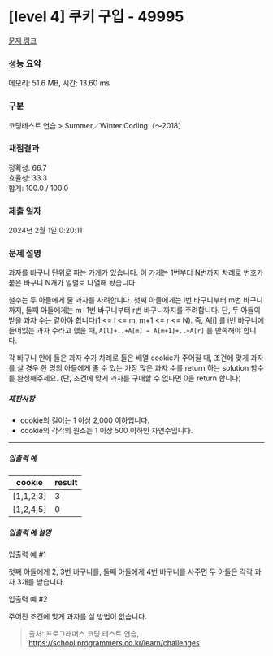 # [level 4] 쿠키 구입 - 49995 

[문제 링크](https://school.programmers.co.kr/learn/courses/30/lessons/49995) 

### 성능 요약

메모리: 51.6 MB, 시간: 13.60 ms

### 구분

코딩테스트 연습 > Summer／Winter Coding（～2018）

### 채점결과

정확성: 66.7<br/>효율성: 33.3<br/>합계: 100.0 / 100.0

### 제출 일자

2024년 2월 1일 0:20:11

### 문제 설명

<p>과자를 바구니 단위로 파는 가게가 있습니다. 이 가게는 1번부터 N번까지 차례로 번호가 붙은 바구니 N개가 일렬로 나열해 놨습니다.</p>

<p>철수는 두 아들에게 줄 과자를 사려합니다. 첫째 아들에게는 l번 바구니부터 m번 바구니까지, 둘째 아들에게는 m+1번 바구니부터 r번 바구니까지를 주려합니다. 단, 두 아들이 받을 과자 수는 같아야 합니다(1 &lt;= l &lt;= m, m+1 &lt;= r &lt;= N). 즉,  A[i] 를 i번 바구니에 들어있는 과자 수라고 했을 때, <code>A[l]+..+A[m] = A[m+1]+..+A[r]</code> 를 만족해야 합니다.</p>

<p>각 바구니 안에 들은 과자 수가 차례로 들은 배열 cookie가 주어질 때, 조건에 맞게 과자를 살 경우 한 명의 아들에게 줄 수 있는 가장 많은 과자 수를 return 하는 solution 함수를 완성해주세요. (단, 조건에 맞게 과자를 구매할 수 없다면 0을 return 합니다)</p>

<h5>제한사항</h5>

<ul>
<li>cookie의 길이는 1 이상 2,000 이하입니다.</li>
<li>cookie의 각각의 원소는 1 이상 500 이하인 자연수입니다.</li>
</ul>

<hr>

<h5>입출력 예</h5>
<table class="table">
        <thead><tr>
<th>cookie</th>
<th>result</th>
</tr>
</thead>
        <tbody><tr>
<td>[1,1,2,3]</td>
<td>3</td>
</tr>
<tr>
<td>[1,2,4,5]</td>
<td>0</td>
</tr>
</tbody>
      </table>
<h5>입출력 예 설명</h5>

<p>입출력 예 #1</p>

<p>첫째 아들에게 2, 3번 바구니를, 둘째 아들에게 4번 바구니를 사주면 두 아들은 각각 과자 3개를 받습니다.</p>

<p>입출력 예 #2</p>

<p>주어진 조건에 맞게 과자를 살 방법이 없습니다.</p>


> 출처: 프로그래머스 코딩 테스트 연습, https://school.programmers.co.kr/learn/challenges